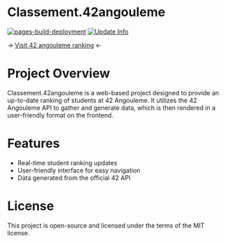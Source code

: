 # Classement.42angouleme

[![pages-build-deployment](https://github.com/Haletran/classement.42angouleme/actions/workflows/pages/pages-build-deployment/badge.svg)](https://github.com/Haletran/classement.42angouleme/actions/workflows/pages/pages-build-deployment)
[![Update Info](https://github.com/Haletran/classement.42angouleme/actions/workflows/main.yml/badge.svg)](https://github.com/Haletran/classement.42angouleme/actions/workflows/main.yml)


-> [Visit 42 angouleme ranking](https://haletran.github.io/classement.42angouleme/) <-

# Project Overview

Classement.42angouleme is a web-based project designed to provide an up-to-date ranking of students at 42 Angouleme. It utilizes the 42 Angouleme API to gather and generate data, which is then rendered in a user-friendly format on the frontend.

# Features

- Real-time student ranking updates
- User-friendly interface for easy navigation
- Data generated from the official 42 API

# License
This project is open-source and licensed under the terms of the MIT license.